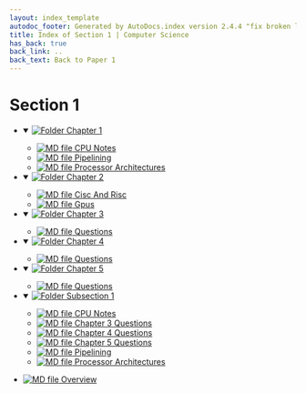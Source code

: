 ```yaml
---
layout: index_template
autodoc_footer: Generated by AutoDocs.index version 2.4.4 "fix broken link for 'C' filetype" ⓒ Starwort, 2020
title: Index of Section 1 | Computer Science
has_back: true
back_link: ..
back_text: Back to Paper 1
---
```


# **Section 1**

- <details open><summary><a href='./chapter_1'><img title='Folder' src='https://starwort.github.io/computer-science/icon-folder.png'> Chapter 1</a></summary>

  - [![MD file](https://img.icons8.com/windows/512/03dac6/regular-document.png) CPU Notes](./chapter_1/CPU_notes.html)
  - [![MD file](https://img.icons8.com/windows/512/03dac6/regular-document.png) Pipelining](./chapter_1/pipelining.html)
  - [![MD file](https://img.icons8.com/windows/512/03dac6/regular-document.png) Processor Architectures](./chapter_1/processor_architectures.html)

  </details>
- <details open><summary><a href='./chapter_2'><img title='Folder' src='https://starwort.github.io/computer-science/icon-folder.png'> Chapter 2</a></summary>

  - [![MD file](https://img.icons8.com/windows/512/03dac6/regular-document.png) Cisc And Risc](./chapter_2/cisc_and_risc.html)
  - [![MD file](https://img.icons8.com/windows/512/03dac6/regular-document.png) Gpus](./chapter_2/gpus.html)

  </details>
- <details open><summary><a href='./chapter_3'><img title='Folder' src='https://starwort.github.io/computer-science/icon-folder.png'> Chapter 3</a></summary>

  - [![MD file](https://img.icons8.com/windows/512/03dac6/regular-document.png) Questions](./chapter_3/questions.html)

  </details>
- <details open><summary><a href='./chapter_4'><img title='Folder' src='https://starwort.github.io/computer-science/icon-folder.png'> Chapter 4</a></summary>

  - [![MD file](https://img.icons8.com/windows/512/03dac6/regular-document.png) Questions](./chapter_4/questions.html)

  </details>
- <details open><summary><a href='./chapter_5'><img title='Folder' src='https://starwort.github.io/computer-science/icon-folder.png'> Chapter 5</a></summary>

  - [![MD file](https://img.icons8.com/windows/512/03dac6/regular-document.png) Questions](./chapter_5/questions.html)

  </details>
- <details open><summary><a href='./subsection_1'><img title='Folder' src='https://starwort.github.io/computer-science/icon-folder.png'> Subsection 1</a></summary>

  - [![MD file](https://img.icons8.com/windows/512/03dac6/regular-document.png) CPU Notes](./subsection_1/CPU_notes.html)
  - [![MD file](https://img.icons8.com/windows/512/03dac6/regular-document.png) Chapter 3 Questions](./subsection_1/chapter_3_questions.html)
  - [![MD file](https://img.icons8.com/windows/512/03dac6/regular-document.png) Chapter 4 Questions](./subsection_1/chapter_4_questions.html)
  - [![MD file](https://img.icons8.com/windows/512/03dac6/regular-document.png) Chapter 5 Questions](./subsection_1/chapter_5_questions.html)
  - [![MD file](https://img.icons8.com/windows/512/03dac6/regular-document.png) Pipelining](./subsection_1/pipelining.html)
  - [![MD file](https://img.icons8.com/windows/512/03dac6/regular-document.png) Processor Architectures](./subsection_1/processor_architectures.html)

  </details>
- [![MD file](https://img.icons8.com/windows/512/03dac6/regular-document.png) Overview](./overview.html)
